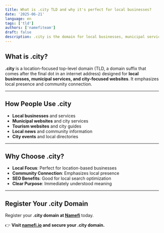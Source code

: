 ```yaml
---
title: What is .city TLD and why it's perfect for local businesses?
date: '2025-06-21'
language: en
tags: ['tld']
authors: ['namefiteam']
draft: false
description: .city is the domain for local businesses, municipal services, and city-focused websites. Perfect for establishing local presence.
---
```


## **What is .city?**

**.city** is a location-focused top-level domain (TLD, a domain suffix that comes after the final dot in an internet address) designed for **local businesses, municipal services, and city-focused websites**. It emphasizes local presence and community connection.

---

## **How People Use .city**

* **Local businesses** and services
* **Municipal websites** and city services
* **Tourism websites** and city guides
* **Local news** and community information
* **City events** and local directories

---

## **Why Choose .city?**

* **Local Focus**: Perfect for location-based businesses
* **Community Connection**: Emphasizes local presence
* **SEO Benefits**: Good for local search optimization
* **Clear Purpose**: Immediately understood meaning

---

## **Register Your .city Domain**

Register your **.city domain at [Namefi](https://namefi.io)** today.

👉 **Visit [namefi.io](https://namefi.io) and secure your .city domain.**